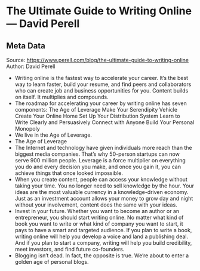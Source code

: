 # The Ultimate Guide to Writing Online — David Perell

## Meta Data

Source:  https://www.perell.com/blog/the-ultimate-guide-to-writing-online 
Author: David Perell

- Writing online is the fastest way to accelerate your career.
  It’s the best way to learn faster, build your resume, and find peers and collaborators who can create job and business opportunities for you.
  Content builds on itself. It multiplies and compounds.
- The roadmap for accelerating your career by writing online has seven components:
  The Age of Leverage
  Make Your Serendipity Vehicle
  Create Your Online Home
  Set Up Your Distribution System
  Learn to Write Clearly and Persuasively
  Connect with Anyone
  Build Your Personal Monopoly
- We live in the Age of Leverage.
- The Age of Leverage
- The Internet and technology have given individuals more reach than the biggest media companies. That’s why 50-person startups can now serve 900 million people. Leverage is a force multiplier on everything you do and every decision you make, and once you gain it, you can achieve things that once looked impossible.
- When you create content, people can access your knowledge without taking your time. You no longer need to sell knowledge by the hour. Your ideas are the most valuable currency in a knowledge-driven economy. Just as an investment account allows your money to grow day and night without your involvement, content does the same with your ideas.
- Invest in your future. Whether you want to become an author or an entrepreneur, you should start writing online. No matter what kind of book you want to write or what kind of company you want to start, it pays to have a smart and targeted audience. If you plan to write a book, writing online will help you develop a voice and land a publishing deal. And if you plan to start a company, writing will help you build credibility, meet investors, and find future co-founders.
- Blogging isn’t dead. In fact, the opposite is true. We’re about to enter a golden age of personal blogs.
